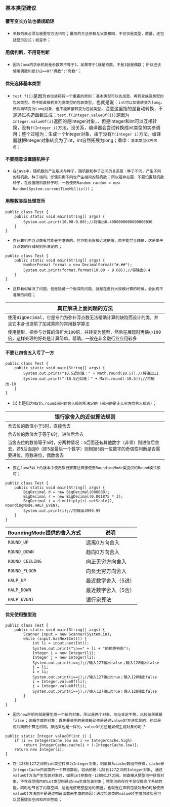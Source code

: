 ### 基本类型建议
#### 覆写变长方法也循规蹈矩
+ `参数列表必须与被重写方法相同`；`覆写的方法参数与父类相同，不仅仅是类型，数量，还包括显示形式；如变参`；
#### 用偶判断，不用奇判断
+ `因为Java的求余机制是余数等不等于1，如果等于1就是奇数，不是1就是偶数`；`所以应该使用偶数判断i%2==0?"偶数":"奇数"`；
#### 优先选择基本类型
+ `test.f(i)`是因为`自动装箱有一个重要的原则`：`基本类型可以先加宽，再转变成宽类型的包装类型，而不能直接转变为宽类型的包装类型`，也就是说：`int可以加宽转变为long，然后再转变为Long对象，但不能直接转变为包装类型`，注意这里指的是自动转换，不是通过构造函数生成；`test.f(Integer.valueOf(i))`是因为`Integer.valueOf(i)`返回的是Integer对象，，但是Integer和int可以互相转换，没有`f(Integer i)`方法，没关系，编译器会尝试转换成int类型的实参调用；整个过程为：生成一个Integer对象，由于没有`f(Integer i)`方法，编译器就把Integer对象转变为了int，int自然拓展为long；重申：`基本类型优先考虑`；
#### 不要随意设置随机种子
+ `在java中，随机数的产生取决与种子，随机数和种子之间的关系是：种子不同，产生不同的随机数，种子相同，即使实例不同也产生相同的随机数`；`所以若非必要，不要设置随机数种子，在设置随机数种子时，一般使用Random random = new Random(System.currentTimeMillis())`；
#### 用整数类型处理货币
```
public class Test {
    public static void main(String[] args) {
        System.out.print(10.00-9.60);//将输出0.4000000000000000036
    }
}
```
+ `在计算机中浮点数有可能是不准确的，它只能无限接近准确值，而不能完全精确，这是由于浮点数的存储规则所决定的`；
```
public class Test {
    public static void main(String[] args) {
        NumberFormat format = new DecimalFormat("#.##");
        System.out.print(format.format(10.00 - 9.60));//将输出0.4
    }
}
```

+ `这样看似解决了问题，但是隐藏一个很深的问题，就是在进行大规模计算的时候，会出现不准确的问题`；

|真正解决上面问题的方法|
|------|
|`使用BigDecimal，它是专门为弥补浮点数无法精确计算的缺陷而设计的类，并且它本身也提供了加减乘除的常用数学算法`|
|`使用整形，把参与计算的值扩大100倍，并转变为整型，然后在展现时再缩小100倍，这样处理的好处是计算简单，精确，一般在非金融行业应用较多`|
#### 不要让四舍五入亏了一方
```
public class Test {
    public static void main(String[] args) {
        System.out.print("10.5近似值：" + Math.round(10.5));//将输出11
        System.out.print("-10.5近似值：" + Math.round(-10.5));//将输出-10
    }
}
```
+ 以上是`因为Math.round采用的舍入规则所决定的（采用的是正无穷方向舍入规则）`；

|银行家舍入的近似算法规则|
|------|
|`舍去位的数值小于5时，直接舍去`|
|`舍去位的数值大于等于6时，进位后舍去`|
|`当舍去位的数值等于5时，分两种情况：5后面还有其他数字（非零）则进位后舍去，若5后面是0（即5是最后一个数字）则根据5前一位数字的奇偶性判断是否需要进位，奇数进位，偶数舍去`|
+ `要在Java5以上的版本中使用银行家算法直接使用RoundingMode类提供的Round模式即可`；
```
public class Test {
    public static void main(String[] args) {
        BigDecimal d = new BigDecimal(888888);
        BigDecimal r = new BigDecimal(0.001875 * 3);
        BigDecimal i = d.multiply(r).setScale(2, RoundingMode.HALF_EVEN);
        System.out.print(i);//将输出4999.99
    }
}
```

|RoundingMode提供的舍入方式|说明|
|------|------|
|`ROUND_UP`|远离0方向舍入|
|`ROUND_DOWN`|趋向0方向舍入|
|`ROUND_CEILING`|向正无穷方向舍入|
|`ROUND_FLOOR`|向负无穷方向舍入|
|`HALP_UP`|最近数字舍入（5进）|
|`HALP_DOWN`|最近数字舍入（5舍）|
|`HALP_EVENT`|银行家算法|
#### 优先使用整型池
```
public class Test {
    public static void main(String[] args) {
        Scanner input = new Scanner(System.in);
        while (input.hasNextInt()) {
            int li = input.nextInt();
            System.out.print("\n==" + li + "的相等判断");
            Integer i = new Integer(li);
            Integer j = new Integer(li);
            System.out.print(i==j);//输入127输出false；输入128输出false
            j = li;
            i = li;
            System.out.print(i==j);//输入127输出true；输入128输出false
            i = Integer.valueOf(li);
            j = Integer.valueOf(li);
            System.out.print(i==j);//输入127输出true；输入128输出false
        }
    }
}
```
+ `因为new声明的就是要生成一个新的对象，所以是两个对象，地址肯定不等，比较结果就是false`；`装箱生成的对象：首先要说明的是装箱动作是通过valueOf方法实现的，也就是说后面两个算法相同，那结果也是一样的，valueOf方法是如何生成对象的呢`？
```
public static Integer valueOf(int i) {
    if (i >= IntegerCache.low && i <= IntegerCache.high)
        return IntegerCache.cache[i + (-IntegerCache.low)];
    return new Integer(i);
}
```
+ `在-128到127之间的int类型转换为Integer对象，则直接从cache数组中获得，cache是IntegerCache内部类的一个静态数组，容纳的是-128到127之间的Integer对象`，`通过valueOf方法产生包装对象时，如果int参数在-128到127之间，则直接从整型池中获取对象，不在该范围内的int类型则通过new生成包装对象`；`整型池的存在不仅仅提高了系统性能，同时也节省了内存空间，这也是使用整型池的原因`，`也就是在声明包装对象的时候使用valueOf方法而不是通过构造函数来生成的原因；通过包装类的valueOf生成包装实例可以显著提高空间和时间性能`；
